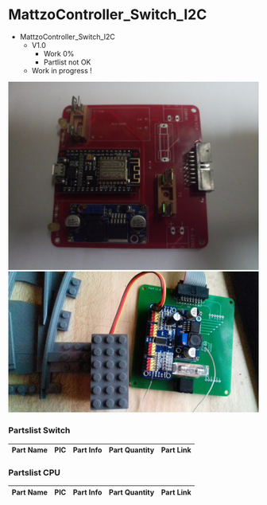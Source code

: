 # MattzoController_Switch_I2C
+ MattzoController_Switch_I2C
	+ V1.0
		* Work 0%
		* Partlist not OK
	+ Work in progress !
<img src="https://github.com/Backkevin/My_LEGO_Project/blob/master/MattzoController_Switch_I2C/IMAGE/CPU2.jpg">
<img src="https://github.com/Backkevin/My_LEGO_Project/blob/master/MattzoController_Switch_I2C/IMAGE/PWM1.jpg">

### Partslist Switch
                    
  Part Name   |      PIC      |   Part Info            | Part Quantity |   Part Link 
------------- | ------------- | ---------------------- | ------------- | -------------



### Partslist CPU
                    
  Part Name   |      PIC      |   Part Info            | Part Quantity |   Part Link 
------------- | ------------- | ---------------------- | ------------- | -------------
